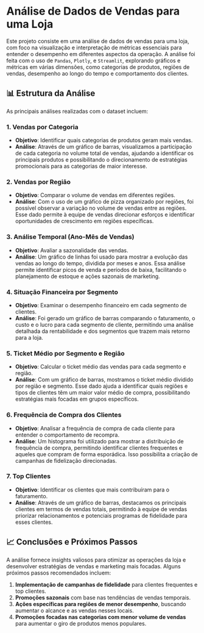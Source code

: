 # Análise de Dados de Vendas para uma Loja 

Este projeto consiste em uma análise de dados de vendas para uma loja, com foco na visualização e interpretação de métricas essenciais para entender o desempenho em diferentes aspectos da operação. A análise foi feita com o uso de `Pandas`, `Plotly`, e `Streamlit`, explorando gráficos e métricas em várias dimensões, como categorias de produtos, regiões de vendas, desempenho ao longo do tempo e comportamento dos clientes.

## 📊 Estrutura da Análise

As principais análises realizadas com o dataset incluem:

### 1. **Vendas por Categoria**

   - **Objetivo**: Identificar quais categorias de produtos geram mais vendas.
   - **Análise**: Através de um gráfico de barras, visualizamos a participação de cada categoria no volume total de vendas, ajudando a identificar os principais produtos e possibilitando o direcionamento de estratégias promocionais para as categorias de maior interesse.

### 2. **Vendas por Região**

   - **Objetivo**: Comparar o volume de vendas em diferentes regiões.
   - **Análise**: Com o uso de um gráfico de pizza organizado por regiões, foi possível observar a variação no volume de vendas entre as regiões. Esse dado permite à equipe de vendas direcionar esforços e identificar oportunidades de crescimento em regiões específicas.

### 3. **Análise Temporal (Ano-Mês de Vendas)**

   - **Objetivo**: Avaliar a sazonalidade das vendas.
   - **Análise**: Um gráfico de linhas foi usado para mostrar a evolução das vendas ao longo do tempo, dividida por meses e anos. Essa análise permite identificar picos de venda e períodos de baixa, facilitando o planejamento de estoque e ações sazonais de marketing.

### 4. **Situação Financeira por Segmento**

   - **Objetivo**: Examinar o desempenho financeiro em cada segmento de clientes.
   - **Análise**: Foi gerado um gráfico de barras comparando o faturamento, o custo e o lucro para cada segmento de cliente, permitindo uma análise detalhada da rentabilidade e dos segmentos que trazem mais retorno para a loja.

### 5. **Ticket Médio por Segmento e Região**

   - **Objetivo**: Calcular o ticket médio das vendas para cada segmento e região.
   - **Análise**: Com um gráfico de barras, mostramos o ticket médio dividido por região e segmento. Esse dado ajuda a identificar quais regiões e tipos de clientes têm um maior valor médio de compra, possibilitando estratégias mais focadas em grupos específicos.

### 6. **Frequência de Compra dos Clientes**

   - **Objetivo**: Analisar a frequência de compra de cada cliente para entender o comportamento de recompra.
   - **Análise**: Um histograma foi utilizado para mostrar a distribuição de frequência de compra, permitindo identificar clientes frequentes e aqueles que compram de forma esporádica. Isso possibilita a criação de campanhas de fidelização direcionadas.

### 7. **Top Clientes**

   - **Objetivo**: Identificar os clientes que mais contribuíram para o faturamento.
   - **Análise**: Através de um gráfico de barras, destacamos os principais clientes em termos de vendas totais, permitindo à equipe de vendas priorizar relacionamentos e potenciais programas de fidelidade para esses clientes.

## 📈 Conclusões e Próximos Passos

A análise fornece insights valiosos para otimizar as operações da loja e desenvolver estratégias de vendas e marketing mais focadas. Alguns próximos passos recomendados incluem:

1. **Implementação de campanhas de fidelidade** para clientes frequentes e top clientes.
2. **Promoções sazonais** com base nas tendências de vendas temporais.
3. **Ações específicas para regiões de menor desempenho**, buscando aumentar o alcance e as vendas nesses locais.
4. **Promoções focadas nas categorias com menor volume de vendas** para aumentar o giro de produtos menos populares.

